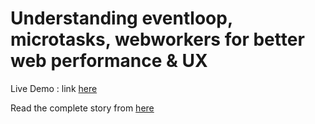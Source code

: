 # Understanding eventloop, microtasks, webworkers for better web performance & UX

Live Demo : link [here](https://chanduivaturi.github.io/non-blocking-io/)

Read the complete story from [here](https://medium.com/@chanduivaturi/non-blocking-dom-fdaeb3ddd08a)
